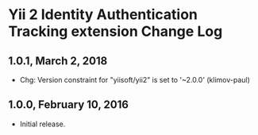 Yii 2 Identity Authentication Tracking extension Change Log
===========================================================

1.0.1, March 2, 2018
--------------------

- Chg: Version constraint for "yiisoft/yii2" is set to '~2.0.0' (klimov-paul)


1.0.0, February 10, 2016
------------------------

- Initial release.
